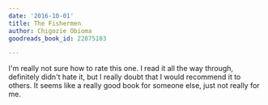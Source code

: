 ```yaml
---
date: '2016-10-01'
title: The Fishermen
author: Chigozie Obioma
goodreads_book_id: 22875103

---
```

I'm really not sure how to rate this one. I read it all the way through, definitely didn't hate it, but I really doubt that I would recommend it to others. It seems like a really good book for someone else, just not really for me.
